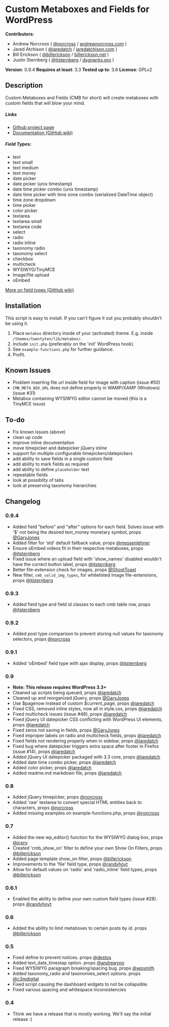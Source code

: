 # Custom Metaboxes and Fields for WordPress

**Contributors**:

* Andrew Norcross ( [@norcross](http://twitter.com/norcross ) / [andrewnorcross.com](http://andrewnorcross.com/) )
* Jared Atchison ( [@jaredatch](http://twitter.com/jaredatch ) / [jaredatchison.com](http://jaredatchison.com/) )
* Bill Erickson ( [@billerickson](http://twitter.com/billerickson ) / [billerickson.net](http://billerickson.net/) )
* Justin Sternberg ( [@jtsternberg](http://twitter.com/jtsternberg ) / [dsgnwrks.pro](http://dsgnwrks.pro) )

**Version**: 0.9.4
**Requires at least**: 3.3
**Tested up to**: 3.6
**License**: GPLv2

## Description

Custom Metaboxes and Fields (CMB for short) will create metaboxes with custom fields that will blow your mind.

##### Links
* [Github project page](https://github.com/jaredatch/Custom-Metaboxes-and-Fields-for-WordPress)
* [Documentation (GitHub wiki)](https://github.com/jaredatch/Custom-Metaboxes-and-Fields-for-WordPress/wiki)

##### Field Types:
* text
* text small
* text medium
* text money
* date picker
* date picker (unix timestamp)
* date time picker combo (unix timestamp)
* date time picker with time zone combo (serialized DateTime object)
* time zone dropdown
* time picker
* color picker
* textarea
* textarea small
* textarea code
* select
* radio
* radio inline
* taxonomy radio
* taxonomy select
* checkbox
* multicheck
* WYSIWYG/TinyMCE
* Image/file upload
* oEmbed

[More on field types (GitHub wiki)](https://github.com/jaredatch/Custom-Metaboxes-and-Fields-for-WordPress/wiki/Field-Types)

## Installation

This script is easy to install. If you can't figure it out you probably shouldn't be using it.

1. Place `metabox` directory inside of your (activated) theme. E.g. inside `/themes/twentyten/lib/metabox/`.
2. Include `init.php` (preferably on the 'init' WordPress hook).
3. See `example-functions.php` for further guidance.
4. Profit.

## Known Issues

* Problem inserting file url inside field for image with caption (issue #50)
* `CMB_META_BOX_URL` does not define properly in WAMP/XAMP (Windows) (issue #31)
* Metabox containing WYSIWYG editor cannot be moved (this is a TinyMCE issue)

## To-do
* Fix known issues (above)
* clean up code
* improve inline documentation
* move timepicker and datepicker jQuery inline
* support for multiple configurable timepickers/datepickers
* add ability to save fields in a single custom field
* add ability to mark fields as required
* add ability to define `placeholder` text
* repeatable fields
* look at possiblity of tabs
* look at preserving taxonomy hierarchies

## Changelog

### 0.9.4
* Added field "before" and "after" options for each field. Solves issue with '$' not being the desired text_money monetary symbol, props [@GaryJones](https://github.com/GaryJones)
* Added filter for 'std' default fallback value, props [@messenlehner](https://github.com/messenlehner)
* Ensure oEmbed videos fit in their respective metaboxes, props [@jtsternberg](https://github.com/jtsternberg)
* Fixed issue where an upload field with 'show_names' disabled wouldn't have the correct button label, props [@jtsternberg](https://github.com/jtsternberg)
* Better file-extension check for images, props [@GhostToast](https://github.com/GhostToast)
* New filter, `cmb_valid_img_types`, for whitelisted image file-extensions, props [@jtsternberg](https://github.com/jtsternberg)

### 0.9.3
* Added field type and field id classes to each cmb table row, props [@jtsternberg](https://github.com/jtsternberg)

### 0.9.2
* Added post type comparison to prevent storing null values for taxonomy selectors, props [@norcross](https://github.com/norcross)

### 0.9.1
* Added 'oEmbed' field type with ajax display, props [@jtsternberg](https://github.com/jtsternberg)

### 0.9
* __Note: This release requires WordPress 3.3+__
* Cleaned up scripts being queued, props [@jaredatch](https://github.com/jaredatch)
* Cleaned up and reorganized jQuery, props [@GaryJones](https://github.com/GaryJones)
* Use $pagenow instead of custom $current_page, props [@jaredatch](https://github.com/jaredatch)
* Fixed CSS, removed inline styles, now all in style.css, props [@jaredatch](https://github.com/jaredatch)
* Fixed multicheck issues (issue #48), props [@jaredatch](https://github.com/jaredatch)
* Fixed jQuery UI datepicker CSS conflicting with WordPress UI elements, props [@jaredatch](https://github.com/jaredatch)
* Fixed zeros not saving in fields, props [@GaryJones](https://github.com/GaryJones)
* Fixed improper labels on radio and multicheck fields, props [@jaredatch](https://github.com/jaredatch)
* Fixed fields not rendering properly when in sidebar, props [@jaredatch](https://github.com/jaredatch)
* Fixed bug where datepicker triggers extra space after footer in Firefox (issue #14), props [@jaredatch](https://github.com/jaredatch)
* Added jQuery UI datepicker packaged with 3.3 core, props [@jaredatch](https://github.com/jaredatch)
* Added date time combo picker, props [@jaredatch](https://github.com/jaredatch)
* Added color picker, props [@jaredatch](https://github.com/jaredatch)
* Added readme.md markdown file, props [@jaredatch](https://github.com/jaredatch)

### 0.8
* Added jQuery timepicker, props [@norcross](https://github.com/norcross)
* Added 'raw' textarea to convert special HTML entities back to characters, props [@norcross](https://github.com/norcross)
* Added missing examples on example-functions.php, props [@norcross](https://github.com/norcross)

### 0.7
* Added the new wp_editor() function for the WYSIWYG dialog box, props [@jcpry](https://github.com/jcpry)
* Created 'cmb_show_on' filter to define your own Show On Filters, props [@billerickson](https://github.com/billerickson)
* Added page template show_on filter, props [@billerickson](https://github.com/billerickson)
* Improvements to the 'file' field type, props [@randyhoyt](https://github.com/randyhoyt)
* Allow for default values on 'radio' and 'radio_inline' field types, props [@billerickson](https://github.com/billerickson)

### 0.6.1
* Enabled the ability to define your own custom field types (issue #28). props [@randyhoyt](https://github.com/randyhoyt)

### 0.6
* Added the ability to limit metaboxes to certain posts by id. props [@billerickson](https://github.com/billerickson)

### 0.5
* Fixed define to prevent notices. props [@destos](https://github.com/destos)
* Added text_date_timestap option. props [@andrewyno](https://github.com/andrewyno)
* Fixed WYSIWYG paragraph breaking/spacing bug. props [@wpsmith](https://github.com/wpsmith)
* Added taxonomy_radio and taxonomies_select options. props [@c3mdigital](https://github.com/c3mdigital)
* Fixed script causing the dashboard widgets to not be collapsible.
* Fixed various spacing and whitespace inconsistencies

### 0.4
* Think we have a release that is mostly working. We'll say the initial release :)
